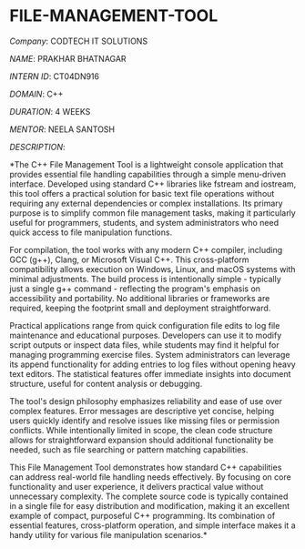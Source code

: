 # FILE-MANAGEMENT-TOOL

*Company*: CODTECH IT SOLUTIONS

*NAME*: PRAKHAR BHATNAGAR

*INTERN ID*: CT04DN916

*DOMAIN*: C++

*DURATION*: 4 WEEKS

*MENTOR*: NEELA SANTOSH

*DESCRIPTION*:

*The C++ File Management Tool is a lightweight console application that provides essential file handling capabilities through a simple menu-driven interface. Developed using standard C++ libraries like fstream and iostream, this tool offers a practical solution for basic text file operations without requiring any external dependencies or complex installations. Its primary purpose is to simplify common file management tasks, making it particularly useful for programmers, students, and system administrators who need quick access to file manipulation functions.

For compilation, the tool works with any modern C++ compiler, including GCC (g++), Clang, or Microsoft Visual C++. This cross-platform compatibility allows execution on Windows, Linux, and macOS systems with minimal adjustments. The build process is intentionally simple - typically just a single g++ command - reflecting the program's emphasis on accessibility and portability. No additional libraries or frameworks are required, keeping the footprint small and deployment straightforward.

Practical applications range from quick configuration file edits to log file maintenance and educational purposes. Developers can use it to modify script outputs or inspect data files, while students may find it helpful for managing programming exercise files. System administrators can leverage its append functionality for adding entries to log files without opening heavy text editors. The statistical features offer immediate insights into document structure, useful for content analysis or debugging.

The tool's design philosophy emphasizes reliability and ease of use over complex features. Error messages are descriptive yet concise, helping users quickly identify and resolve issues like missing files or permission conflicts. While intentionally limited in scope, the clean code structure allows for straightforward expansion should additional functionality be needed, such as file searching or pattern matching capabilities.

This File Management Tool demonstrates how standard C++ capabilities can address real-world file handling needs effectively. By focusing on core functionality and user experience, it delivers practical value without unnecessary complexity. The complete source code is typically contained in a single file for easy distribution and modification, making it an excellent example of compact, purposeful C++ programming. Its combination of essential features, cross-platform operation, and simple interface makes it a handy utility for various file manipulation scenarios.*
